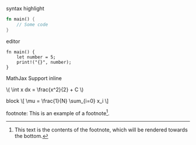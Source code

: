 syntax highlight

```rust
fn main() {
    // Some code
}
```

editor
```rust,editable
fn main() {
    let number = 5;
    print!("{}", number);
}
```


MathJax Support
inline

\\( \int x dx = \frac{x^2}{2} + C \\)

block
\\[ \mu = \frac{1}{N} \sum_{i=0} x_i \\]

footnote:
This is an example of a footnote[^note].

[^note]: This text is the contents of the footnote, which will be rendered
towards the bottom.
